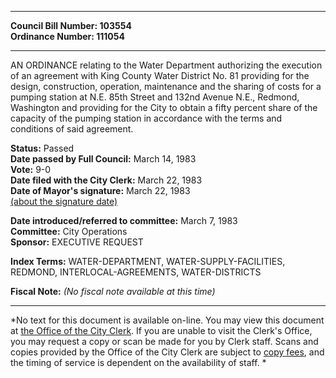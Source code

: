 * * * * *  
  
**Council Bill Number: [](#h0)[](#h2)103554**   
**Ordinance Number: 111054**  
  
* * * * *  
  
AN ORDINANCE relating to the Water Department authorizing the execution of an agreement with King County Water District No. 81 providing for the design, construction, operation, maintenance and the sharing of costs for a pumping station at N.E. 85th Street and 132nd Avenue N.E., Redmond, Washington and providing for the City to obtain a fifty percent share of the capacity of the pumping station in accordance with the terms and conditions of said agreement.  
  
**Status:** Passed   
**Date passed by Full Council:** March 14, 1983   
**Vote:** 9-0   
**Date filed with the City Clerk:** March 22, 1983   
**Date of Mayor's signature:** March 22, 1983   
[(about the signature date)](/~public/approvaldate.htm)   
  
  
**Date introduced/referred to committee:** March 7, 1983   
**Committee:** City Operations   
**Sponsor:** EXECUTIVE REQUEST   
  
**Index Terms:** WATER-DEPARTMENT, WATER-SUPPLY-FACILITIES, REDMOND, INTERLOCAL-AGREEMENTS, WATER-DISTRICTS  
  
**Fiscal Note:** *(No fiscal note available at this time)*  
  
* * * * *  
  
*No text for this document is available on-line. You may view this document at [the Office of the City Clerk](http://www.seattle.gov/leg/clerk/contactUs.htm). If you are unable to visit the Clerk's Office, you may request a copy or scan be made for you by Clerk staff. Scans and copies provided by the Office of the City Clerk are subject to [copy fees](http://clerk.seattle.gov/~public/clerkfees.htm), and the timing of service is dependent on the availability of staff. *  
  
  
